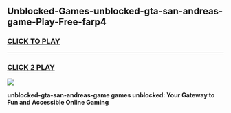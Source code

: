 
## Unblocked-Games-unblocked-gta-san-andreas-game-Play-Free-farp4
<h3>
<a href="https://premium76.site?title=unblocked-gta-san-andreas-game&ref=21A">CLICK TO PLAY</a></h3>
<hr>

<h3>
<a href="https://premium76.site?title=unblocked-gta-san-andreas-game&ref=21A">CLICK 2 PLAY</a>
  
</h3>

<a href="https://premium76.site?title=unblocked-gta-san-andreas-game&ref=21A"><img src="https://clearcache.store/games.png"></a>


**unblocked-gta-san-andreas-game games unblocked: Your Gateway to Fun and Accessible Online Gaming**

